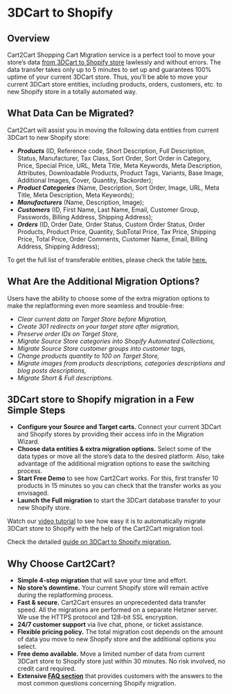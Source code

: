 # 3DCart to Shopify
## Overview
Cart2Cart Shopping Cart Migration service is a perfect tool to move your store’s data [from 3DCart to Shopify store](https://www.shopping-cart-migration.com/shopping-cart-migration-options/2444-3dcart-to-shopify-migration?utm_source=github.com&utm_medium=referral&utm_term=3dcart-shopify&utm_campaign=optimized-page) lawlessly and without errors. The data transfer takes only up to 5 minutes to set up and guarantees 100% uptime of your current 3DCart store. Thus, you’ll be able to move your current 3DCart store entities, including products, orders, customers, etc. to new Shopify store in a totally automated way.

## What Data Can be Migrated?
Cart2Cart will assist you in moving the following data entities from current 3DCart to new Shopify store:
* **_Products_** (ID, Reference code, Short Description, Full Description, Status, Manufacturer, Tax Class, Sort Order, Sort Order in Category, Price, Special Price, URL, Meta Title, Meta Keywords, Meta Description, Attributes, Downloadable Products, Product Tags, Variants, Base Image, Additional Images, Cover, Quantity, Backorder);
* **_Product Categories_** (Name, Description, Sort Order, Image, URL, Meta Title, Meta Description, Meta Keywords);
* **_Manufacturers_** (Name, Description, Image);
* **_Customers_** (ID, First Name, Last Name, Email, Customer Group, Passwords, Billing Address, Shipping Address);
* **_Orders_** (ID, Order Date, Order Status, Custom Order Status, Order Products, Product Price, Quantity, SubTotal Price, Tax Price, Shipping Price, Total Price, Order Comments, Customer Name, Email, Billing Address, Shipping Address);


To get the full list of transferable entities, please check the table [here.](https://www.shopping-cart-migration.com/shopping-cart-migration-options/2444-3dcart-to-shopify-migration?utm_source=github.com&utm_medium=referral&utm_term=3dcart-shopify&utm_campaign=optimized-page)

## What Are the Additional Migration Options?
Users have the ability to choose some of the extra migration options to make the replatforming even more seamless and trouble-free:
* _Clear current data on Target Store before Migration,_
* _Create 301 redirects on your target store after migration,_
* _Preserve order IDs on Target Store,_
* _Migrate Source Store categories into Shopify Automated Collections,_
* _Migrate Source Store customer groups into customer tags,_
* _Change products quantity to 100 on Target Store,_
* _Migrate images from products descriptions, categories descriptions and blog posts descriptions,_
* _Migrate Short & Full descriptions._

## 3DCart store to Shopify migration in a Few Simple Steps
* **Configure your Source and Target carts.** Connect your current 3DCart and Shopify stores by providing their access info in the Migration Wizard.
* **Choose data entities & extra migration options.** Select some of the data types or move all the store’s data to the desired platform. Also, take advantage of the additional migration options to ease the switching process.
* **Start Free Demo** to see how Cart2Cart works. For this, first transfer 10 products in 15 minutes so you can check that the transfer works as you envisaged.
* **Launch the Full migration** to start the 3DCart database transfer to your new Shopify store.


Watch our [video tutorial](https://www.youtube.com/watch?v=EE97TqdVER4&t=15s?utm_source=github.com&utm_medium=referral&utm_term=3dcart-shopify&utm_campaign=optimized-page) to see how easy it is to automatically migrate 3DCart store to Shopify with the help of the Cart2Cart migration tool.


Check the detailed [guide on 3DCart to Shopify migration.](https://www.shopping-cart-migration.com/migration-guides/complete-3dcart-to-shopify-migration-checklist?utm_source=github.com&utm_medium=referral&utm_term=3dcart-shopify&utm_campaign=optimized-page)

## Why Choose Cart2Cart?
* **Simple 4-step migration** that will save your time and effort.
* **No store’s downtime.** Your current Shopify store will remain active during the replatforming process.
* **Fast & secure.** Cart2Cart ensures an unprecedented data transfer speed. All the migrations are performed on a separate Hetzner server. We use the HTTPS protocol and 128-bit SSL encryption.
* **24/7 customer support** via live chat, phone, or ticket assistance.
* **Flexible pricing policy.** The total migration cost depends on the amount of data you move to new Shopify store and the additional options you select.
* **Free demo available.** Move a limited number of data from current 3DCart store to Shopify store just within 30 minutes. No risk involved, no credit card required.
* **Extensive [FAQ section](https://www.shopping-cart-migration.com/faq/22-shopify?utm_source=github.com&utm_medium=referral&utm_term=3dcart-shopify&utm_campaign=optimized-page)** that provides customers with the answers to the most common questions concerning Shopify migration.
